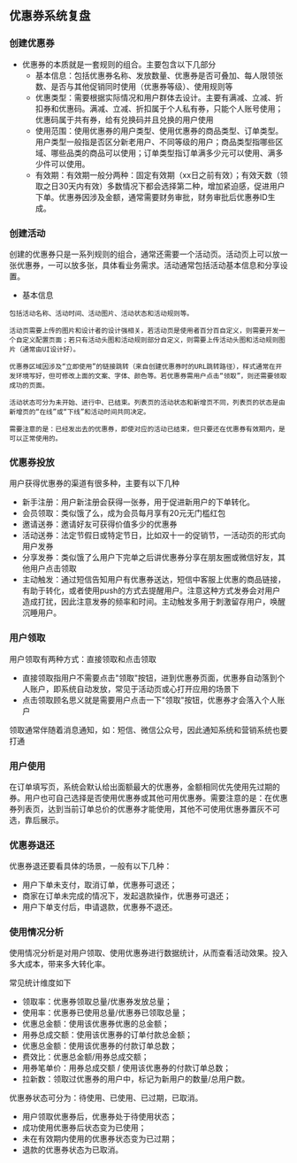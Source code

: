 ## 优惠券系统复盘

### 创建优惠券

- 优惠券的本质就是一套规则的组合。主要包含以下几部分
    - 基本信息：包括优惠券名称、发放数量、优惠券是否可叠加、每人限领张数、是否与其他促销同时使用（优惠券等级）、使用规则等
    - 优惠类型：需要根据实际情况和用户群体去设计。主要有满减、立减、折扣券和优惠码。满减、立减、折扣属于个人私有券，只能个人账号使用；优惠码属于共有券，给有兑换码并且兑换的用户使用
    - 使用范围：使用优惠券的用户类型、使用优惠券的商品类型、订单类型。用户类型一般指是否区分新老用户、不同等级的用户；商品类型指哪些区域、哪些品类的商品可以使用；订单类型指订单满多少元可以使用、满多少件可以使用。
    - 有效期：有效期一般分两种：固定有效期（xx日之前有效）；有效天数（领取之日30天内有效）多数情况下都会选择第二种，增加紧迫感，促进用户下单。优惠券因涉及金额，通常需要财务审批，财务审批后优惠券ID生成。

### 创建活动

创建的优惠券只是一系列规则的组合，通常还需要一个活动页。活动页上可以放一张优惠券，一可以放多张，具体看业务需求。活动通常包括活动基本信息和分享设置。

- 基本信息

````
包括活动名称、活动时间、活动图片、活动状态和活动规则等。

活动页需要上传的图片和设计者的设计强相关，若活动页是使用者百分百自定义，则需要开发一个自定义配置页面；若只有活动头图和活动规则部分自定义，则需要上传活动头图和活动规则图片（通常由UI设计好）。

优惠券区域因涉及“立即使用”的链接跳转（来自创建优惠券时的URL跳转路径），样式通常在开发环境写好，但可修改上面的文案、字体、颜色等。若优惠券需用户点击“领取”，则还需要领取成功的页面。

活动状态可分为未开始、进行中、已结束。列表页的活动状态和新增页不同，列表页的状态是由新增页的“在线”或“下线”和活动时间共同决定。

需要注意的是：已经发出去的优惠券，即使对应的活动已结束，但只要还在优惠券有效期内，是可以正常使用的。
````

### 优惠券投放

用户获得优惠券的渠道有很多种，主要有以下几种

- 新手注册：用户新注册会获得一张券，用于促进新用户的下单转化。
- 会员领取：类似饿了么，成为会员每月享有20元无门槛红包
- 邀请送券：邀请好友可获得价值多少的优惠券
- 活动送券：法定节假日或特定节日，比如双十一的促销节，一活动页的形式向用户发券
- 分享发券：类似饿了么用户下完单之后讲优惠券分享在朋友圈或微信好友，其他用户点击领取
- 主动触发：通过短信告知用户有优惠券送达，短信中客服上优惠的商品链接，有助于转化，或者使用push的方式去提醒用户。注意这种方式发券会对用户造成打扰，因此注意发券的频率和时间。主动触发多用于刺激留存用户，唤醒沉睡用户。

### 用户领取

用户领取有两种方式：直接领取和点击领取

- 直接领取指用户不需要点击"领取"按钮，进到优惠券页面，优惠券自动落到个人账户，即系统自动发放，常见于活动页或心打开应用的场景下
- 点击领取顾名思义就是需要用户点击一下"领取"按钮，优惠券才会落入个人账户

领取通常伴随着消息通知，如：短信、微信公众号，因此通知系统和营销系统也要打通

### 用户使用

在订单填写页，系统会默认给出面额最大的优惠券，金额相同优先使用先过期的券。用户也可自己选择是否使用优惠券或其他可用优惠券。需要注意的是：在优惠券列表页，达到当前订单总价的优惠券才能使用，其他不可使用优惠券置灰不可选，靠后展示。

### 优惠券退还

优惠券退还要看具体的场景，一般有以下几种：

- 用户下单未支付，取消订单，优惠券可退还；
- 商家在订单未完成的情况下，发起退款操作，优惠券可退还；
- 用户下单支付后，申请退款，优惠券不退还。

### 使用情况分析

使用情况分析是对用户领取、使用优惠券进行数据统计，从而查看活动效果。投入多大成本，带来多大转化率。

常见统计维度如下

- 领取率：优惠券领取总量/优惠券发放总量；
- 使用率：优惠券已使用总量/优惠券已领取总量；
- 优惠总金额：使用该优惠券优惠的总金额；
- 用券总成交额：使用该优惠券的订单付款总金额；
- 优惠总金额：使用该优惠券的付款订单总数；
- 费效比：优惠总金额/用券总成交额；
- 用券笔单价：用券总成交额 / 使用该优惠券的付款订单总数；
- 拉新数：领取过优惠券的用户中，标记为新用户的数量/总用户数。

优惠券状态可分为：待使用、已使用、已过期，已取消。

- 用户领取优惠券后，优惠券处于待使用状态；
- 成功使用优惠券后状态变为已使用；
- 未在有效期内使用的优惠券状态变为已过期；
- 退款的优惠券状态为已取消。